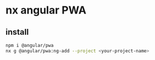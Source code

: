 # nx angular PWA

## install

```sh
npm i @angular/pwa
nx g @angular/pwa:ng-add --project <your-project-name>
```
